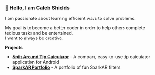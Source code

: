 <h3>👋 Hello, I am Caleb Shields </h3>
<p>I am passionate about learning efficient ways to solve problems.</p>
<p>My goal is to become a better coder in order to help others complete tedious tasks and be entertained.</br>
I want to always be creative.</p>

<div> <strong>Projects</strong>
  <ul>
 <li> <strong> 
  <a href="https://play.google.com/store/apps/details?id=com.hansgook.calebshields.splitaroundtipcalculator&hl=en_US&gl=US" rel="nofollow">
  Split Around Tip Calculator</a></strong> - A compact, easy-to-use tip calculator application for Android
</li> 
  <li><strong>
   <a href="https://www.facebook.com/sparkarhub/portfolios/fb/calebshields/" rel="nofollow">SparkAR Portfolio</a></strong> - A portfolio of fun SparkAR filters
</li> 
  </ul>
  </div>
  
  
<!---
calebshields/calebshields is a ✨ special ✨ repository because its `README.md` (this file) appears on your GitHub profile.
You can click the Preview link to take a look at your changes.
--->
